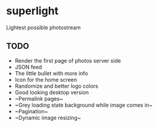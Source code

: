 # superlight
Lightest possible photostream

## TODO

* Render the first page of photos server side
* JSON feed
* The little bullet with more info
* Icon for the home screen
* Randomize and better logo colors
* Good looking desktop version
* ~Permalink pages~
* ~Grey loading state background while image comes in~
* ~Pagination~
* ~Dynamic image resizing~
